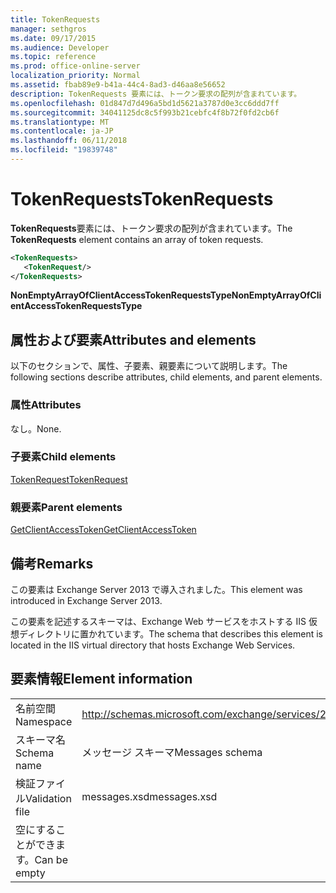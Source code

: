 ```yaml
---
title: TokenRequests
manager: sethgros
ms.date: 09/17/2015
ms.audience: Developer
ms.topic: reference
ms.prod: office-online-server
localization_priority: Normal
ms.assetid: fbab89e9-b41a-44c4-8ad3-d46aa8e56652
description: TokenRequests 要素には、トークン要求の配列が含まれています。
ms.openlocfilehash: 01d847d7d496a5bd1d5621a3787d0e3cc6ddd7ff
ms.sourcegitcommit: 34041125dc8c5f993b21cebfc4f8b72f0fd2cb6f
ms.translationtype: MT
ms.contentlocale: ja-JP
ms.lasthandoff: 06/11/2018
ms.locfileid: "19839748"
---
```

# <a name="tokenrequests"></a><span data-ttu-id="ca8f8-103">TokenRequests</span><span class="sxs-lookup"><span data-stu-id="ca8f8-103">TokenRequests</span></span>

<span data-ttu-id="ca8f8-104">**TokenRequests**要素には、トークン要求の配列が含まれています。</span><span class="sxs-lookup"><span data-stu-id="ca8f8-104">The **TokenRequests** element contains an array of token requests.</span></span> 
  
```XML
<TokenRequests>
   <TokenRequest/>
</TokenRequests>
```

 <span data-ttu-id="ca8f8-105">**NonEmptyArrayOfClientAccessTokenRequestsType**</span><span class="sxs-lookup"><span data-stu-id="ca8f8-105">**NonEmptyArrayOfClientAccessTokenRequestsType**</span></span>
## <a name="attributes-and-elements"></a><span data-ttu-id="ca8f8-106">属性および要素</span><span class="sxs-lookup"><span data-stu-id="ca8f8-106">Attributes and elements</span></span>

<span data-ttu-id="ca8f8-107">以下のセクションで、属性、子要素、親要素について説明します。</span><span class="sxs-lookup"><span data-stu-id="ca8f8-107">The following sections describe attributes, child elements, and parent elements.</span></span>
  
### <a name="attributes"></a><span data-ttu-id="ca8f8-108">属性</span><span class="sxs-lookup"><span data-stu-id="ca8f8-108">Attributes</span></span>

<span data-ttu-id="ca8f8-109">なし。</span><span class="sxs-lookup"><span data-stu-id="ca8f8-109">None.</span></span>
  
### <a name="child-elements"></a><span data-ttu-id="ca8f8-110">子要素</span><span class="sxs-lookup"><span data-stu-id="ca8f8-110">Child elements</span></span>

[<span data-ttu-id="ca8f8-111">TokenRequest</span><span class="sxs-lookup"><span data-stu-id="ca8f8-111">TokenRequest</span></span>](tokenrequest.md)
  
### <a name="parent-elements"></a><span data-ttu-id="ca8f8-112">親要素</span><span class="sxs-lookup"><span data-stu-id="ca8f8-112">Parent elements</span></span>

[<span data-ttu-id="ca8f8-113">GetClientAccessToken</span><span class="sxs-lookup"><span data-stu-id="ca8f8-113">GetClientAccessToken</span></span>](getclientaccesstoken.md)
  
## <a name="remarks"></a><span data-ttu-id="ca8f8-114">備考</span><span class="sxs-lookup"><span data-stu-id="ca8f8-114">Remarks</span></span>

<span data-ttu-id="ca8f8-115">この要素は Exchange Server 2013 で導入されました。</span><span class="sxs-lookup"><span data-stu-id="ca8f8-115">This element was introduced in Exchange Server 2013.</span></span>
  
<span data-ttu-id="ca8f8-116">この要素を記述するスキーマは、Exchange Web サービスをホストする IIS 仮想ディレクトリに置かれています。</span><span class="sxs-lookup"><span data-stu-id="ca8f8-116">The schema that describes this element is located in the IIS virtual directory that hosts Exchange Web Services.</span></span>
  
## <a name="element-information"></a><span data-ttu-id="ca8f8-117">要素情報</span><span class="sxs-lookup"><span data-stu-id="ca8f8-117">Element information</span></span>

|||
|:-----|:-----|
|<span data-ttu-id="ca8f8-118">名前空間</span><span class="sxs-lookup"><span data-stu-id="ca8f8-118">Namespace</span></span>  <br/> |http://schemas.microsoft.com/exchange/services/2006/messages  <br/> |
|<span data-ttu-id="ca8f8-119">スキーマ名</span><span class="sxs-lookup"><span data-stu-id="ca8f8-119">Schema name</span></span>  <br/> |<span data-ttu-id="ca8f8-120">メッセージ スキーマ</span><span class="sxs-lookup"><span data-stu-id="ca8f8-120">Messages schema</span></span>  <br/> |
|<span data-ttu-id="ca8f8-121">検証ファイル</span><span class="sxs-lookup"><span data-stu-id="ca8f8-121">Validation file</span></span>  <br/> |<span data-ttu-id="ca8f8-122">messages.xsd</span><span class="sxs-lookup"><span data-stu-id="ca8f8-122">messages.xsd</span></span>  <br/> |
|<span data-ttu-id="ca8f8-123">空にすることができます。</span><span class="sxs-lookup"><span data-stu-id="ca8f8-123">Can be empty</span></span>  <br/> ||
   

